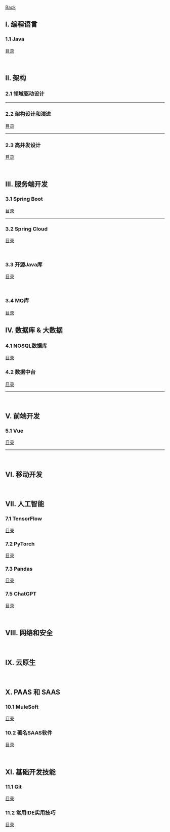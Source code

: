 [Back](../README.md)

## I. 编程语言

### 1.1 Java

[目录](1_Program/Java/README.md)

&nbsp;

## II. 架构

### 2.1 领域驱动设计

<hr>

### 2.2 架构设计和演进

[目录](2_Architecture/Evolution/README.md)

<hr>

### 2.3 高并发设计

[目录](2_Architecture/Concurrency/README.md)

&nbsp;

## III. 服务端开发

### 3.1 Spring Boot

[目录](3_Server/SpringBoot/README.md)

<hr>

### 3.2 Spring Cloud

[目录](3_Server/SpringCloud/README.md)

&nbsp;

### 3.3 开源Java库

[目录](3_Server/JavaLib/README.md)

&nbsp;

### 3.4 MQ库

[目录](3_Server/MQ/README.md)

## IV. 数据库 & 大数据

### 4.1 NOSQL数据库

[目录](4_Database/NoSql/README.md)

### 4.2 数据中台

[目录](4_BigData/DataMiddlePlatform/README.md)

<hr>

&nbsp;

## V. 前端开发

### 5.1 Vue

[目录](5_Front/Vue/README.md)

<hr>

&nbsp;

## VI. 移动开发

&nbsp;

## VII. 人工智能

### 7.1 TensorFlow

[目录](7_AI/TensorFlow/Catalog.md)

### 7.2 PyTorch

[目录](7_AI/PyTorch/README.md)

### 7.3 Pandas

[目录](7_AI/Pandas/README.md)

### 7.5 ChatGPT

[目录](7_AI/ChatGPT/README.md)

&nbsp;

## VIII. 网络和安全

&nbsp;

## IX. 云原生

&nbsp;

## X. PAAS 和 SAAS

### 10.1 MuleSoft

[目录](10_PAAS/MuleSoft/README.md)

### 10.2 著名SAAS软件

[目录](10_PAAS/Famous/README.md)

&nbsp;

## XI. 基础开发技能

### 11.1 Git

[目录](11_FundamentalSkills/Git/README.md)

### 11.2 常用IDE实用技巧

[目录](11_FundamentalSkills/IDE/README.md)
